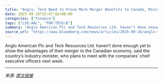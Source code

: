 ```yaml
---
title: "Anglo, Teck Need to Prove More Merger Benefits to Canada, Minister Says"
date: 2025-09-16T15:47:02+08:00
categories: ["finance"]
tags: ["LSE:AAL", "TOR:TECK/B"]
summary: "Anglo American Plc and Teck Resources Ltd. haven’t done enough yet to show the advantages of their merger to the Canadian economy, said the country’s industry minister, who plans to meet with the comp"
source_url: "https://www.bloomberg.com/news/articles/2025-09-16/anglo-teck-need-to-prove-more-merger-benefits-to-canada-minister-says"
---
```


Anglo American Plc and Teck Resources Ltd. haven’t done enough yet to show the advantages of their merger to the Canadian economy, said the country’s industry minister, who plans to meet with the companies’ chief executive officers next week.

---

*来源: [原文链接](https://www.bloomberg.com/news/articles/2025-09-16/anglo-teck-need-to-prove-more-merger-benefits-to-canada-minister-says)*
